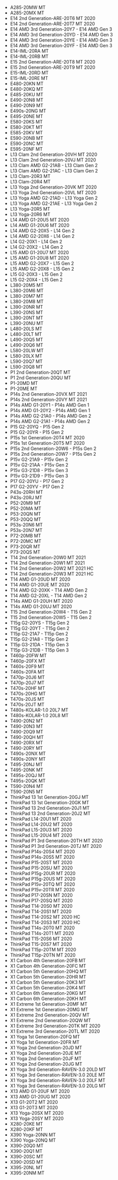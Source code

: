 - A285-20MW MT
- A285-20MX MT
- E14 2nd Generation-ARE-20T6 MT 2020
- E14 2nd Generation-ARE-20T7 MT 2020
- E14 AMD 3rd Generation-20Y7 - E14 AMD Gen 3
- E14 AMD 3rd Generation-20YD - E14 AMD Gen 3
- E14 AMD 3rd Generation-20YE - E14 AMD Gen 3
- E14 AMD 3rd Generation-20YF - E14 AMD Gen 3
- E14-IML-20RA MT
- E14-IML-20RB MT
- E15 2nd Generation-ARE-20T8 MT 2020
- E15 2nd Generation-ARE-20T9 MT 2020
- E15-IML-20RD MT
- E15-IML-20RE MT
- E480-20KN MT
- E480-20KQ MT
- E485-20KU MT
- E490-20N8 MT
- E490-20N9 MT
- E490s-20NG MT
- E495-20NE MT
- E580-20KS MT
- E580-20KT MT
- E585-20KV MT
- E590-20NB MT
- E590-20NC MT
- E595-20NF MT
- L13 Clam 2nd Generation-20VH MT 2020
- L13 Clam 2nd Generation-20VJ MT 2020
- L13 Clam AMD G2-21AB - L13 Clam Gen 2
- L13 Clam AMD G2-21AC - L13 Clam Gen 2
- L13 Clam-20R3 MT
- L13 Clam-20R4 MT
- L13 Yoga 2nd Generation-20VK MT 2020
- L13 Yoga 2nd Generation-20VL MT 2020
- L13 Yoga AMD G2-21AD - L13 Yoga Gen 2
- L13 Yoga AMD G2-21AE - L13 Yoga Gen 2
- L13 Yoga-20R5 MT
- L13 Yoga-20R6 MT
- L14 AMD G1-20U5 MT 2020
- L14 AMD G1-20U6 MT 2020
- L14 AMD G2-20X5 - L14 Gen 2
- L14 AMD G2-20X6 - L14 Gen 2
- L14 G2-20X1 - L14 Gen 2
- L14 G2-20X2 - L14 Gen 2
- L15 AMD G1-20U7 MT 2020
- L15 AMD G1-20U8 MT 2020
- L15 AMD G2-20X7 - L15 Gen 2
- L15 AMD G2-20X8 - L15 Gen 2
- L15 G2-20X3 - L15 Gen 2
- L15 G2-20X4 - L15 Gen 2
- L380-20M5 MT
- L380-20M6 MT
- L380-20M7 MT
- L380-20M8 MT
- L390-20NR MT
- L390-20NS MT
- L390-20NT MT
- L390-20NU MT
- L480-20LS MT
- L480-20LT MT
- L490-20Q5 MT
- L490-20Q6 MT
- L580-20LW MT
- L580-20LX MT
- L590-20Q7 MT
- L590-20Q8 MT
- P1 2nd Generation-20QT MT
- P1 2nd Generation-20QU MT
- P1-20MD MT
- P1-20ME MT
- P14s 2nd Generation-20VX MT 2021
- P14s 2nd Generation-20VY MT 2021
- P14s AMD G1-20Y1 - P14s AMD Gen 1
- P14s AMD G1-20Y2 - P14s AMD Gen 1
- P14s AMD G2-21A0 - P14s AMD Gen 2
- P14s AMD G2-21A1 - P14s AMD Gen 2
- P15 G2-20YQ - P15 Gen 2
- P15 G2-20YR - P15 Gen 2
- P15s 1st Generation-20T4 MT 2020
- P15s 1st Generation-20T5 MT 2020
- P15s 2nd Generation-20W6 - P15s Gen 2
- P15s 2nd Generation-20W7 - P15s Gen 2
- P15v G2-21A9 - P15v Gen 2
- P15v G2-21AA - P15v Gen 2
- P15v G3-21D8 - P15v Gen 3
- P15v G3-21D9 - P15v Gen 3
- P17 G2-20YU - P17 Gen 2
- P17 G2-20YV - P17 Gen 2
- P43s-20RH MT
- P43s-20RJ MT
- P52-20M9 MT
- P52-20MA MT
- P53-20QN MT
- P53-20QQ MT
- P53s-20N6 MT
- P53s-20N7 MT
- P72-20MB MT
- P72-20MC MT
- P73-20QR MT
- P73-20QS MT
- T14 2nd Generation-20W0 MT 2021
- T14 2nd Generation-20W1 MT 2021
- T14 2nd Generation-20W2 MT 2021 HC
- T14 2nd Generation-20W3 MT 2021 HC
- T14 AMD G1-20UD MT 2020
- T14 AMD G1-20UE MT 2020
- T14 AMD G2-20XK - T14 AMD Gen 2
- T14 AMD G2-20XL - T14 AMD Gen 2
- T14s AMD G1-20UH MT 2020
- T14s AMD G1-20UJ MT 2020
- T15 2nd Generation-20W4 - T15 Gen 2
- T15 2nd Generation-20W5 - T15 Gen 2
- T15g G2-20YS - T15g Gen 2
- T15g G2-20YT - T15g Gen 2
- T15p G2-21A7 - T15p Gen 2
- T15p G2-21A8 - T15p Gen 2
- T15p G3-21DA - T15p Gen 3
- T15p G3-21DB - T15p Gen 3
- T460p-20FW MT
- T460p-20FX MT
- T460s-20F9 MT
- T460s-20FA MT
- T470p-20J6 MT
- T470p-20J7 MT
- T470s-20HF MT
- T470s-20HG MT
- T470s-20JS MT
- T470s-20JT MT
- T480s-KOLAR-1.0 20L7 MT
- T480s-KOLAR-1.0 20L8 MT
- T490-20N2 MT
- T490-20N3 MT
- T490-20Q9 MT
- T490-20QH MT
- T490-20RX MT
- T490-20RY MT
- T490s-20NX MT
- T490s-20NY MT
- T495-20NJ MT
- T495-20NK MT
- T495s-20QJ MT
- T495s-20QK MT
- T590-20N4 MT
- T590-20N5 MT
- ThinkPad 13 1st Generation-20GJ MT
- ThinkPad 13 1st Generation-20GK MT
- ThinkPad 13 2nd Generation-20J1 MT
- ThinkPad 13 2nd Generation-20J2 MT
- ThinkPad L14-20U1 MT 2020
- ThinkPad L14-20U2 MT 2020
- ThinkPad L15-20U3 MT 2020
- ThinkPad L15-20U4 MT 2020
- ThinkPad P1 3rd Generation-20TH MT 2020
- ThinkPad P1 3rd Generation-20TJ MT 2020
- ThinkPad P14s-20S4 MT 2020
- ThinkPad P14s-20S5 MT 2020
- ThinkPad P15-20ST MT 2020
- ThinkPad P15-20SU MT 2020
- ThinkPad P15g-20UR MT 2020
- ThinkPad P15g-20US MT 2020
- ThinkPad P15v-20TQ MT 2020
- ThinkPad P15v-20TR MT 2020
- ThinkPad P17-20SN MT 2020
- ThinkPad P17-20SQ MT 2020
- ThinkPad T14-20S0 MT 2020
- ThinkPad T14-20S1 MT 2020
- ThinkPad T14-20S2 MT 2020 HC
- ThinkPad T14-20S3 MT 2020 HC
- ThinkPad T14s-20T0 MT 2020
- ThinkPad T14s-20T1 MT 2020
- ThinkPad T15-20S6 MT 2020
- ThinkPad T15-20S7 MT 2020
- ThinkPad T15p-20TM MT 2020
- ThinkPad T15p-20TN MT 2020
- X1 Carbon 4th Generation-20FB MT
- X1 Carbon 4th Generation-20FC MT
- X1 Carbon 5th Generation-20HQ MT
- X1 Carbon 5th Generation-20HR MT
- X1 Carbon 5th Generation-20K3 MT
- X1 Carbon 5th Generation-20K4 MT
- X1 Carbon 6th Generation-20KG MT
- X1 Carbon 6th Generation-20KH MT
- X1 Extreme 1st Generation-20MF MT
- X1 Extreme 1st Generation-20MG MT
- X1 Extreme 2nd Generation-20QV MT
- X1 Extreme 2nd Generation-20QW MT
- X1 Extreme 3rd Generation-20TK MT 2020
- X1 Extreme 3rd Generation-20TL MT 2020
- X1 Yoga 1st Generation-20FQ MT
- X1 Yoga 1st Generation-20FR MT
- X1 Yoga 2nd Generation-20JD MT
- X1 Yoga 2nd Generation-20JE MT
- X1 Yoga 2nd Generation-20JF MT
- X1 Yoga 2nd Generation-20JG MT
- X1 Yoga 3rd Generation-RAVEN-3.0 20LD MT
- X1 Yoga 3rd Generation-RAVEN-3.0 20LE MT
- X1 Yoga 3rd Generation-RAVEN-3.0 20LF MT
- X1 Yoga 3rd Generation-RAVEN-3.0 20LG MT
- X13 AMD G1-20UF MT 2020
- X13 AMD G1-20UG MT 2020
- X13 G1-20T2 MT 2020
- X13 G1-20T3 MT 2020
- X13 Yoga-20SX MT 2020
- X13 Yoga-20SY MT 2020
- X280-20KE MT
- X280-20KF MT
- X390 Yoga-20NN MT
- X390 Yoga-20NQ MT
- X390-20Q0 MT
- X390-20Q1 MT
- X390-20SC MT
- X390-20SD MT
- X395-20NL MT
- X395-20NM MT